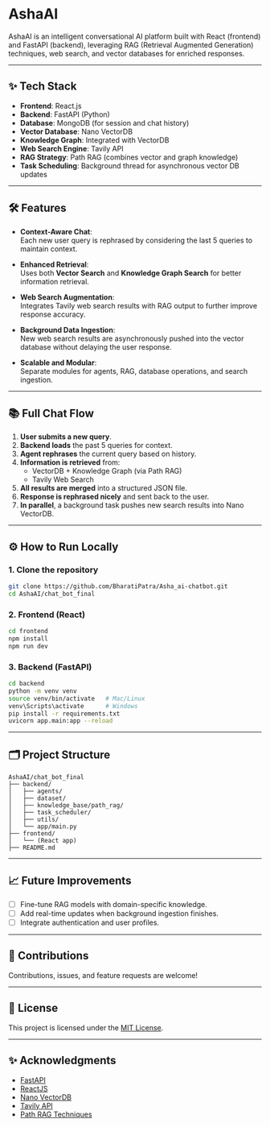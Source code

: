 # AshaAI

AshaAI is an intelligent conversational AI platform built with React (frontend) and FastAPI (backend), leveraging RAG (Retrieval Augmented Generation) techniques, web search, and vector databases for enriched responses.

---

## ✨ Tech Stack

- **Frontend**: React.js
- **Backend**: FastAPI (Python)
- **Database**: MongoDB (for session and chat history)
- **Vector Database**: Nano VectorDB
- **Knowledge Graph**: Integrated with VectorDB
- **Web Search Engine**: Tavily API
- **RAG Strategy**: Path RAG (combines vector and graph knowledge)
- **Task Scheduling**: Background thread for asynchronous vector DB updates

---

## 🛠 Features

- **Context-Aware Chat**:  
  Each new user query is rephrased by considering the last 5 queries to maintain context.
  
- **Enhanced Retrieval**:  
  Uses both **Vector Search** and **Knowledge Graph Search** for better information retrieval.

- **Web Search Augmentation**:  
  Integrates Tavily web search results with RAG output to further improve response accuracy.

- **Background Data Ingestion**:  
  New web search results are asynchronously pushed into the vector database without delaying the user response.

- **Scalable and Modular**:  
  Separate modules for agents, RAG, database operations, and search ingestion.

---

## 📚 Full Chat Flow

1. **User submits a new query**.
2. **Backend loads** the past 5 queries for context.
3. **Agent rephrases** the current query based on history.
4. **Information is retrieved** from:
   - VectorDB + Knowledge Graph (via Path RAG)
   - Tavily Web Search
5. **All results are merged** into a structured JSON file.
6. **Response is rephrased nicely** and sent back to the user.
7. **In parallel**, a background task pushes new search results into Nano VectorDB.

---

## ⚙️ How to Run Locally

### 1. Clone the repository
```bash
git clone https://github.com/BharatiPatra/Asha_ai-chatbot.git
cd AshaAI/chat_bot_final
```

### 2. Frontend (React)
```bash
cd frontend
npm install
npm run dev
```

### 3. Backend (FastAPI)
```bash
cd backend
python -m venv venv
source venv/bin/activate   # Mac/Linux
venv\Scripts\activate      # Windows
pip install -r requirements.txt
uvicorn app.main:app --reload
```

---

## 🗂 Project Structure

```
AshaAI/chat_bot_final
├── backend/
│   ├── agents/
│   ├── dataset/
│   ├── knowledge_base/path_rag/
│   ├── task_scheduler/
│   ├── utils/
│   └── app/main.py
├── frontend/
│   └── (React app)
├── README.md

```

---

## 📈 Future Improvements

- [ ] Fine-tune RAG models with domain-specific knowledge.
- [ ] Add real-time updates when background ingestion finishes.
- [ ] Integrate authentication and user profiles.

---

## 🤝 Contributions

Contributions, issues, and feature requests are welcome!

---

## 📝 License

This project is licensed under the [MIT License](LICENSE).

---

## ✨ Acknowledgments

- [FastAPI](https://fastapi.tiangolo.com/)
- [ReactJS](https://react.dev/)
- [Nano VectorDB](https://nanovdb.dev/)
- [Tavily API](https://tavily.com/)
- [Path RAG Techniques](https://arxiv.org/abs/2310.06927)
